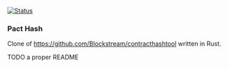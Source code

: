 [![Status](https://travis-ci.org/apoelstra/pacthash.png?branch=master)](https://travis-ci.org/apoelstra/pacthash)

### Pact Hash

Clone of https://github.com/Blockstream/contracthashtool written in Rust.

TODO a proper README

